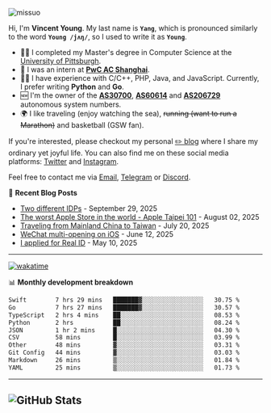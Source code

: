 <p align="left"> <img src="https://komarev.com/ghpvc/?username=missuo&label=Profile%20views&color=0e75b6&style=flat" alt="missuo" /> </p>

Hi, I'm **Vincent Young**. My last name is **`Yang`**, which is pronounced similarly to the word **`Young /jʌŋ/`**, so I used to write it as **`Young`**.

- 👨‍🎓 I completed my Master's degree in Computer Science at the [University of Pittsburgh](https://www.pitt.edu).
- 💼 I was an intern at **[PwC AC Shanghai](https://www.linkedin.com/company/pwc-ac-shanghai/)**.
- 👨‍💻 I have experience with C/C++, PHP, Java, and JavaScript. Currently, I prefer writing **Python** and **Go**.
- 🆕 I'm the owner of the **[AS30700](https://bgp.tools/as/30700)**, **[AS60614](https://bgp.tools/as/60614)** and **[AS206729](https://bgp.tools/as/206729)** autonomous system numbers.
- 🌍 I like traveling (enjoy watching the sea), ~~running (want to run a Marathon)~~ and basketball (GSW fan).

If you're interested, please checkout my personal [✏️ blog](https://missuo.me/) where I share my ordinary yet joyful life. You can also find me on these social media platforms: [Twitter](https://twitter.com/m1ssuo) and [Instagram](https://www.instagram.com/missuo.me).

Feel free to contact me via [Email](mailto:me@owo.nz), [Telegram](https://t.me/missuo) or [Discord](https://discordapp.com/users/missuo#7448).

📝 **Recent Blog Posts**
- [Two different IDPs](https://missuo.me/posts/idp/) - September 29, 2025
- [The worst Apple Store in the world - Apple Taipei 101](https://missuo.me/posts/taipei-101-apple-store/) - August 02, 2025
- [Traveling from Mainland China to Taiwan](https://missuo.me/posts/china-to-taiwan/) - July 20, 2025
- [WeChat multi-opening on iOS](https://missuo.me/posts/wechat-ios-multi-open/) - June 12, 2025
- [I applied for Real ID](https://missuo.me/posts/real-id/) - May 10, 2025

-------

[![wakatime](https://wakatime.com/badge/user/c13cd961-40ca-417a-afb6-1f9ea8ac295c.svg)](https://wakatime.com/@missuo)

📊 **Monthly development breakdown**
<!--START_SECTION:waka-->

```txt
Swift        7 hrs 29 mins   ███████▓░░░░░░░░░░░░░░░░░   30.75 %
Go           7 hrs 27 mins   ███████▓░░░░░░░░░░░░░░░░░   30.57 %
TypeScript   2 hrs 4 mins    ██░░░░░░░░░░░░░░░░░░░░░░░   08.53 %
Python       2 hrs           ██░░░░░░░░░░░░░░░░░░░░░░░   08.24 %
JSON         1 hr 2 mins     █░░░░░░░░░░░░░░░░░░░░░░░░   04.30 %
CSV          58 mins         █░░░░░░░░░░░░░░░░░░░░░░░░   03.99 %
Other        48 mins         ▓░░░░░░░░░░░░░░░░░░░░░░░░   03.31 %
Git Config   44 mins         ▓░░░░░░░░░░░░░░░░░░░░░░░░   03.03 %
Markdown     26 mins         ▒░░░░░░░░░░░░░░░░░░░░░░░░   01.84 %
YAML         25 mins         ▒░░░░░░░░░░░░░░░░░░░░░░░░   01.73 %
```

<!--END_SECTION:waka-->

-------

![GitHub Stats](https://github-readme-stats-opal-alpha-76.vercel.app/api?username=missuo&show_icons=true&theme=transparent)
-------

